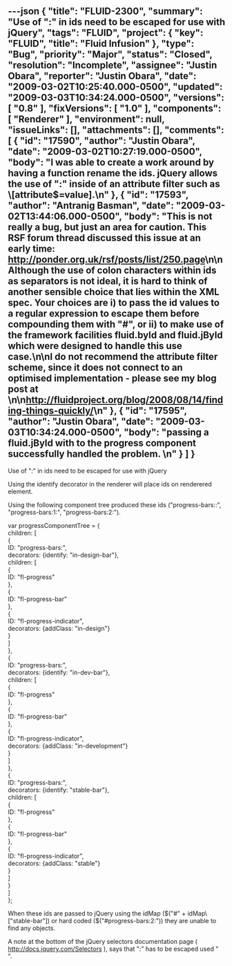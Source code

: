 ---json
{
  "title": "FLUID-2300",
  "summary": "Use of \":\" in ids need to be escaped for use with jQuery",
  "tags": "FLUID",
  "project": {
    "key": "FLUID",
    "title": "Fluid Infusion"
  },
  "type": "Bug",
  "priority": "Major",
  "status": "Closed",
  "resolution": "Incomplete",
  "assignee": "Justin Obara",
  "reporter": "Justin Obara",
  "date": "2009-03-02T10:25:40.000-0500",
  "updated": "2009-03-03T10:34:24.000-0500",
  "versions": [
    "0.8"
  ],
  "fixVersions": [
    "1.0"
  ],
  "components": [
    "Renderer"
  ],
  "environment": null,
  "issueLinks": [],
  "attachments": [],
  "comments": [
    {
      "id": "17590",
      "author": "Justin Obara",
      "date": "2009-03-02T10:27:19.000-0500",
      "body": "I was able to create a work around by having a function rename the ids. jQuery allows the use of \":\" inside of an attribute filter such as \\[attribute$=value].\n"
    },
    {
      "id": "17593",
      "author": "Antranig Basman",
      "date": "2009-03-02T13:44:06.000-0500",
      "body": "This is not really a bug, but just an area for caution. This RSF forum thread discussed this issue at an early time: <http://ponder.org.uk/rsf/posts/list/250.page>\n\nAlthough the use of colon characters within ids as separators is not ideal, it is hard to think of another sensible choice that lies within the XML spec. Your choices are i) to pass the id values to a regular expression to escape them before compounding them with \"#\", or ii) to make use of the framework facilities fluid.byId and fluid.jById which were designed to handle this use case.\n\nI do not recommend the attribute filter scheme, since it does not connect to an optimised implementation - please see my blog post at&#x20;\n\n<http://fluidproject.org/blog/2008/08/14/finding-things-quickly/>\n"
    },
    {
      "id": "17595",
      "author": "Justin Obara",
      "date": "2009-03-03T10:34:24.000-0500",
      "body": "passing a  fluid.jById with to the progress component successfully handled the problem.&#x20;\n"
    }
  ]
}
---
Use of ":" in ids need to be escaped for use with jQuery

Using the identify decorator in the renderer will place ids on renderered element.&#x20;

Using the following component tree produced these ids ("progress-bars::", "progress-bars:1:", "progress-bars:2:").

var progressComponentTree = {\
children: \[\
{\
ID: "progress-bars:",\
decorators: {identify: "in-design-bar"},\
children: \[\
{\
ID: "fl-progress"\
},\
{\
ID: "fl-progress-bar"\
},\
{\
ID: "fl-progress-indicator",\
decorators: {addClass: "in-design"}\
}\
]\
},\
{\
ID: "progress-bars:",\
decorators: {identify: "in-dev-bar"},\
children: \[\
{\
ID: "fl-progress"\
},\
{\
ID: "fl-progress-bar"\
},\
{\
ID: "fl-progress-indicator",\
decorators: {addClass: "in-development"}\
}\
]\
},\
{\
ID: "progress-bars:",\
decorators: {identify: "stable-bar"},\
children: \[\
{\
ID: "fl-progress"\
},\
{\
ID: "fl-progress-bar"\
},\
{\
ID: "fl-progress-indicator",\
decorators: {addClass: "stable"}\
}\
]\
}\
]\
};

When these ids are passed to jQuery using the idMap ($("#" + idMap\["stable-bar"]) or hard coded ($("#progress-bars:2:")) they are unable to find any objects.&#x20;

A note at the bottom of the jQuery selectors documentation page ( <http://docs.jquery.com/Selectors> ), says that ":" has to be escaped used "\
".&#x20;

        